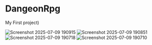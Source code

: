 # DangeonRpg
My First project)



![Screenshot 2025-07-09 190915](https://github.com/user-attachments/assets/e998760b-620d-4ff2-abae-2ece597d2177)
![Screenshot 2025-07-09 190851](https://github.com/user-attachments/assets/98c484fd-3d4e-4ee3-a4e7-380172167ce8)
![Screenshot 2025-07-09 190718](https://github.com/user-attachments/assets/5b95efab-3cbe-43de-8bc2-cd67133bae8f)
![Screenshot 2025-07-09 190710](https://github.com/user-attachments/assets/a1f75b1d-65a4-47e7-ad1b-e69e2d9c340c)
